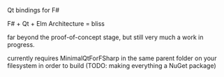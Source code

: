 Qt bindings for F#

F# + Qt + Elm Architecture = bliss

far beyond the proof-of-concept stage, but still very much a work in progress.

currently requires MinimalQtForFSharp in the same parent folder on your filesystem in order to build (TODO: making everything a NuGet package)
